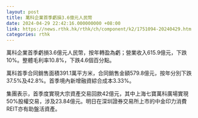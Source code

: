 ```yaml
---
layout: post
title: 萬科企業首季虧損3.6億元人民幣
date: 2024-04-29 22:42:16.000000000 +08:00
link: https://news.rthk.hk/rthk/ch/component/k2/1751094-20240429.htm
categories: rthk
---
```


萬科企業首季虧損3.6億元人民幣，按年轉盈為虧；營業收入615.9億元，下跌10%。整體毛利率10.8%，下跌4.6個百分點。

萬科首季合同銷售面積391.1萬平方米，合同銷售金額579.8億元，按年分別下跌37.5%及42.8%。首季境內新增融資綜合成本3.33%。

集團表示，首季度實現大宗資產交易回款42億元，其中上海七寶萬科廣場實現50%股權交易，涉及23.84億元。明日在深圳證券交易所上市的中金印力消費REIT亦有助盤活資產。

